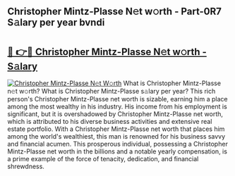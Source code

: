 ## Christopher Mintz-Plasse N𝚎t w𝚘rth - Part-0R7 S𝚊lary per year bvndi

# <h2><a href="http://gc1l1b.nevu.top/?p=Christopher+Mintz-Plasse">🔗 👉🔴 Christopher Mintz-Plasse N𝚎t w𝚘rth - S𝚊lary</a></h2>

[![Christopher Mintz-Plasse N𝚎t W𝚘rth](https://i.imgur.com/Oavwk0R.jpeg)](http://gc1l1b.nevu.top/?p=Christopher+Mintz-Plasse)
What is Christopher Mintz-Plasse n𝚎t w𝚘rth? What is Christopher Mintz-Plasse s𝚊lary per year?
This rich person's Christopher Mintz-Plasse net worth is sizable, earning him a place among the most wealthy in his industry. His income from his employment is significant, but it is overshadowed by Christopher Mintz-Plasse net worth, which is attributed to his diverse business activities and extensive real estate portfolio. With a Christopher Mintz-Plasse net worth that places him among the world's wealthiest, this man is renowned for his business savvy and financial acumen. This prosperous individual, possessing a Christopher Mintz-Plasse net worth in the billions and a notable yearly compensation, is a prime example of the force of tenacity, dedication, and financial shrewdness.
